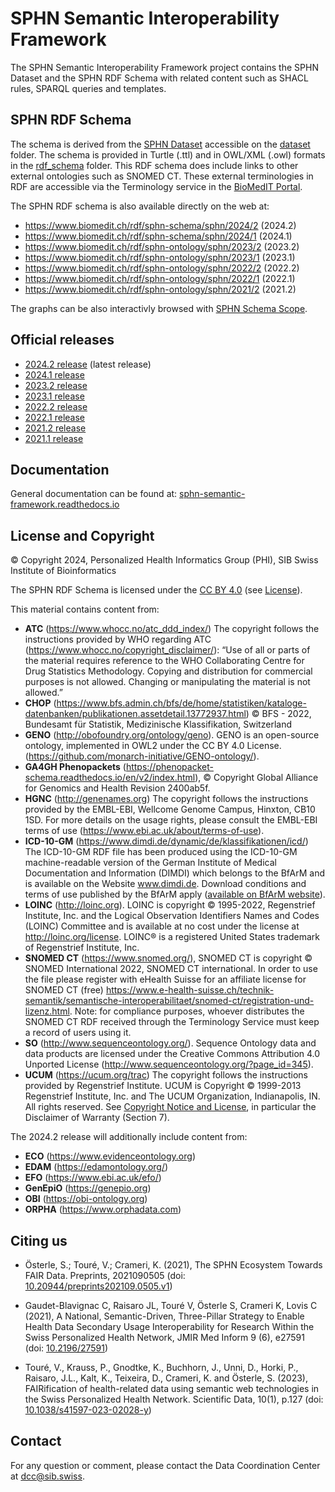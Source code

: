 # SPHN Semantic Interoperability Framework

The SPHN Semantic Interoperability Framework project contains the SPHN Dataset and the SPHN RDF Schema with related content such as SHACL rules, SPARQL queries and templates.


## SPHN RDF Schema

The schema is derived from the [SPHN Dataset](https://sphn.ch/document/sphn-dataset/) accessible on the [dataset](dataset) folder.
The schema is provided in Turtle (.ttl) and in OWL/XML (.owl) formats in the [rdf_schema](rdf_schema) folder. This RDF schema does include links to other external ontologies such as SNOMED CT. These external terminologies in RDF are accessible via the Terminology service in the [BioMedIT Portal](https://portal.dcc.sib.swiss/).

The SPHN RDF schema is also available directly on the web at:
* https://www.biomedit.ch/rdf/sphn-schema/sphn/2024/2 (2024.2)
* https://www.biomedit.ch/rdf/sphn-schema/sphn/2024/1 (2024.1)
* https://www.biomedit.ch/rdf/sphn-ontology/sphn/2023/2 (2023.2)
* https://www.biomedit.ch/rdf/sphn-ontology/sphn/2023/1 (2023.1)
* https://www.biomedit.ch/rdf/sphn-ontology/sphn/2022/2 (2022.2) 
* https://www.biomedit.ch/rdf/sphn-ontology/sphn/2022/1 (2022.1)
* https://www.biomedit.ch/rdf/sphn-ontology/sphn/2021/2 (2021.2)

The graphs can be also interactivly browsed with [SPHN Schema Scope](https://schemascope.dcc.sib.swiss/).

## Official releases

* [2024.2 release](https://git.dcc.sib.swiss/sphn-semantic-framework/sphn-ontology/-/tags/2024-2) (latest release)
* [2024.1 release](https://git.dcc.sib.swiss/sphn-semantic-framework/sphn-ontology/-/tags/2024-1)
* [2023.2 release](https://git.dcc.sib.swiss/sphn-semantic-framework/sphn-ontology/-/tags/2023-2)
* [2023.1 release](https://git.dcc.sib.swiss/sphn-semantic-framework/sphn-ontology/-/tags/2023-1) 
* [2022.2 release](https://git.dcc.sib.swiss/sphn-semantic-framework/sphn-ontology/-/tags/2022-2)
* [2022.1 release](https://git.dcc.sib.swiss/sphn-semantic-framework/sphn-ontology/-/tags/2022-1)
* [2021.2 release](https://git.dcc.sib.swiss/sphn-semantic-framework/sphn-ontology/-/tags/2021-2)
* [2021.1 release](https://git.dcc.sib.swiss/sphn-semantic-framework/sphn-ontology/-/tags/2021-1)

## Documentation

General documentation can be found at: [sphn-semantic-framework.readthedocs.io](https://sphn-semantic-framework.readthedocs.io/en/latest/index.html)


## License and Copyright

© Copyright 2024, Personalized Health Informatics Group (PHI), SIB Swiss Institute of Bioinformatics

The SPHN RDF Schema is licensed under the [CC BY 4.0](https://creativecommons.org/licenses/by/4.0/) (see [License](LICENSE)).


This material contains content from:
* __ATC__  (https://www.whocc.no/atc_ddd_index/) The copyright follows the instructions provided by WHO regarding ATC (https://www.whocc.no/copyright_disclaimer/): “Use of all or parts of the material requires reference to the WHO Collaborating Centre for Drug Statistics Methodology. Copying and distribution for commercial purposes is not allowed. Changing or manipulating the material is not allowed.”
* __CHOP__ (https://www.bfs.admin.ch/bfs/de/home/statistiken/kataloge-datenbanken/publikationen.assetdetail.13772937.html) © BFS - 2022, Bundesamt für Statistik, Medizinische Klassifikation, Switzerland
* __GENO__ (http://obofoundry.org/ontology/geno). GENO is an open-source ontology, implemented in OWL2 under the CC BY 4.0  License. (https://github.com/monarch-initiative/GENO-ontology/).
* __GA4GH Phenopackets__ (https://phenopacket-schema.readthedocs.io/en/v2/index.html), © Copyright Global Alliance for Genomics and Health Revision 2400ab5f.
* __HGNC__ (http://genenames.org) The copyright follows the instructions provided by the EMBL-EBI, Wellcome Genome Campus, Hinxton, CB10 1SD. For more details on the usage rights, please consult the EMBL-EBI terms of use (https://www.ebi.ac.uk/about/terms-of-use).
* __ICD-10-GM__ (https://www.dimdi.de/dynamic/de/klassifikationen/icd/) The ICD-10-GM RDF file has been produced using the ICD-10-GM machine-readable version of the German Institute of Medical Documentation and Information (DIMDI) which belongs to the BfArM and is available on the Website www.dimdi.de. Download conditions and terms of use published by the BfArM apply ([available on BfArM website](https://www.bfarm.de/EN/Code-systems/Classifications/ICD/ICD-10-GM/_node.html)).
* __LOINC__ (http://loinc.org). LOINC is copyright © 1995-2022, Regenstrief Institute, Inc. and the Logical Observation Identifiers Names and Codes (LOINC) Committee and is available at no cost under the license at http://loinc.org/license. LOINC® is a registered United States trademark of Regenstrief Institute, Inc.
* __SNOMED CT__ (https://www.snomed.org/), SNOMED CT is copyright © SNOMED International 2022, SNOMED CT international. In order to use the file please register with eHealth Suisse for an affiliate license for SNOMED CT (free) https://www.e-health-suisse.ch/technik-semantik/semantische-interoperabilitaet/snomed-ct/registration-und-lizenz.html. Note: for compliance purposes, whoever distributes the SNOMED CT RDF received through the Terminology Service must keep a record of users using it.
* __SO__ (http://www.sequenceontology.org/). Sequence Ontology data and data products are licensed under the Creative Commons Attribution 4.0 Unported License (http://www.sequenceontology.org/?page_id=345).
* __UCUM__ (https://ucum.org/trac) The copyright follows the instructions provided by Regenstrief Institute. UCUM is Copyright © 1999-2013 Regenstrief Institute, Inc. and The UCUM Organization, Indianapolis, IN. All rights reserved. See [Copyright Notice and License](https://ucum.org/trac/wiki/license), in particular the Disclaimer of Warranty (Section 7).

The 2024.2 release will additionally include content from:
* __ECO__ (https://www.evidenceontology.org)
* __EDAM__ (https://edamontology.org/)
* __EFO__ (https://www.ebi.ac.uk/efo/)
* __GenEpiO__ (https://genepio.org)
* __OBI__ (https://obi-ontology.org)
* __ORPHA__ (https://www.orphadata.com)


## Citing us

- Österle, S.; Touré, V.; Crameri, K. (2021), The SPHN Ecosystem Towards FAIR Data.
Preprints, 2021090505 (doi: [10.20944/preprints202109.0505.v1](https://www.preprints.org/manuscript/202109.0505/v1))

- Gaudet-Blavignac C, Raisaro JL, Touré V, Österle S, Crameri K, Lovis C (2021),
A National, Semantic-Driven, Three-Pillar Strategy to Enable Health Data Secondary Usage 
Interoperability for Research Within the Swiss Personalized Health Network, 
JMIR Med Inform 9 (6), e27591 (doi: [10.2196/27591](https://medinform.jmir.org/2021/6/e27591))

- Touré, V., Krauss, P., Gnodtke, K., Buchhorn, J., Unni, D., Horki, P., Raisaro, J.L., Kalt, K.,
Teixeira, D., Crameri, K. and Österle, S. (2023), 
FAIRification of health-related data using semantic web technologies in the Swiss Personalized Health Network. 
Scientific Data, 10(1), p.127 (doi: [10.1038/s41597-023-02028-y](https://doi.org/10.1038/s41597-023-02028-y>))

## Contact

For any question or comment, please contact the Data Coordination Center at [dcc@sib.swiss](mailto:dcc@sib.swiss).
